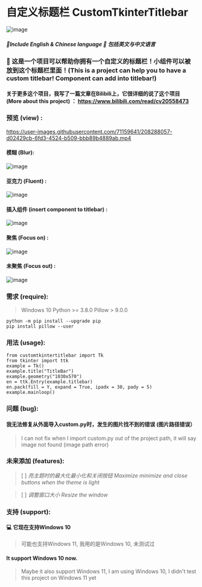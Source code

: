 # 自定义标题栏 CustomTkinterTitlebar
![image](https://user-images.githubusercontent.com/71159641/208231899-c25fa950-57f7-4a90-8095-cceadbf6d371.png)
##### 📖Include English & Chinese language 📜 包括英文与中文语言
### 📃 这是一个项目可以帮助你拥有一个自定义的标题栏！小组件可以被放到这个标题栏里面！(This is a project can help you to have a custom titlebar! Component can add into titlebar!)
#### 关于更多这个项目，我写了一篇文章在Bilibili上，它很详细的说了这个项目 (More about this project) ： https://www.bilibili.com/read/cv20558473

### 预览 (view) : 
https://user-images.githubusercontent.com/71159641/208288057-d02429cb-6fd3-4524-b509-bbb89b4889ab.mp4
#### 模糊 (Blur):
![image](https://user-images.githubusercontent.com/71159641/209063710-fa11556b-ca04-41db-a6d4-29b6ed3ce329.png)
#### 亚克力 (Fluent) :
![image](https://user-images.githubusercontent.com/71159641/208341143-b9d01ff0-c530-414c-be5d-38be9f55949b.png)
#### 插入组件 (insert component to titlebar) :
![image](https://user-images.githubusercontent.com/71159641/208231899-c25fa950-57f7-4a90-8095-cceadbf6d371.png)
#### 聚焦 (Focus on) :
![image](https://user-images.githubusercontent.com/71159641/208881100-3ab06ae8-f51c-459d-8d2b-8a90a6218078.png)
#### 未聚焦 (Focus out) :
![image](https://user-images.githubusercontent.com/71159641/208881104-8606a9fc-1a1e-432b-980d-16e7c7581acc.png)

### 需求 (require):
> Windows 10
> Python >= 3.8.0
> Pillow > 9.0.0 
```
python -m pip install --upgrade pip
pip install pillow --user
```

### 用法 (usage):
```
from customtkintertitlebar import Tk
from tkinter import ttk
example = Tk()
example.title("TitleBar")
example.geometry("1030x570")
en = ttk.Entry(example.titlebar)
en.pack(fill = Y, expand = True, ipadx = 30, pady = 5)
example.mainloop()
```

### 问题 (bug):
#### 我无法修复从外面导入custom.py时，发生的图片找不到的错误 (图片路径错误）
> I can not fix when I import custom.py out of the project path, it will say image not found (image path error)

### 未来添加 (features):
> [ ] _亮主题时的最大化最小化和关闭按钮 Maximize minimize and close buttons when the theme is light_

> [ ] _调整窗口大小 Resize the window_

### 支持 (support):
#### 💻 它现在支持Windows 10 
> 可能也支持Windows 11, 我用的是Windows 10, 未测试过
#### It support Windows 10 now. 
> Maybe it also support Windows 11, I am using Windows 10, I didn't test this project on Windows 11 yet

